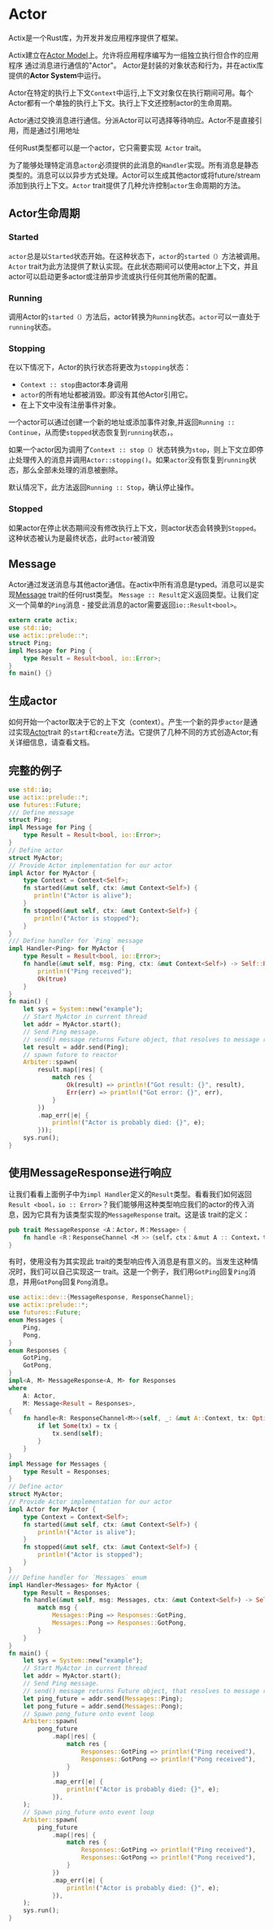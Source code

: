 # Actor

Actix是一个Rust库，为开发并发应用程序提供了框架。

Actix建立在[Actor Model](https://en.wikipedia.org/wiki/Actor_model)上。允许将应用程序编写为一组独立执行但合作的应用程序
通过消息进行通信的"Actor"。 Actor是封装的对象状态和行为，并在actix库提供的**Actor System**中运行。

Actor在特定的执行上下文` Context `中运行,上下文对象仅在执行期间可用。每个Actor都有一个单独的执行上下文。执行上下文还控制actor的生命周期。

Actor通过交换消息进行通信。分派Actor可以可选择等待响应。Actor不是直接引用，而是通过引用地址

任何Rust类型都可以是一个actor，它只需要实现` Actor` trait。

为了能够处理特定消息`actor`必须提供的此消息的` Handler `实现。所有消息是静态类型的。消息可以以异步方式处理。Actor可以生成其他actor或将future/stream添加到执行上下文。`Actor` trait提供了几种允许控制`actor`生命周期的方法。


## Actor生命周期

### Started

`actor`总是以`Started`状态开始。在这种状态下，`actor`的`started（）`方法被调用。 `Actor` trait为此方法提供了默认实现。在此状态期间可以使用actor上下文，并且actor可以启动更多actor或注册异步流或执行任何其他所需的配置。

### Running

调用Actor的`started（）`方法后，actor转换为`Running`状态。`actor`可以一直处于`running`状态。

### Stopping

在以下情况下，Actor的执行状态将更改为`stopping`状态：

* `Context :: stop`由actor本身调用
* `actor`的所有地址都被消毁。即没有其他Actor引用它。
* 在上下文中没有注册事件对象。

一个actor可以通过创建一个新的地址或添加事件对象,并返回`Running :: Continue`，从而使`stopped`状态恢复到`running`状态，。

如果一个actor因为调用了`Context :: stop（）`状态转换为`stop`，则上下文立即停止处理传入的消息并调用`Actor::stopping()`。如果`actor`没有恢复到`running`状态，那么全部未处理的消息被删除。

默认情况下，此方法返回`Running :: Stop`，确认停止操作。

### Stopped

如果actor在停止状态期间没有修改执行上下文，则actor状态会转换到`Stopped`。这种状态被认为是最终状态，此时`actor`被消毁


## Message

Actor通过发送消息与其他actor通信。在actix中所有消息是typed。消息可以是实现[Message](https://actix.rs/actix/actix/trait.Message.html) trait的任何rust类型。 `Message :: Result`定义返回类型。让我们定义一个简单的`Ping`消息 - 接受此消息的actor需要返回`io::Result<bool>`。

```rust
extern crate actix;
use std::io;
use actix::prelude::*;
struct Ping;
impl Message for Ping {
    type Result = Result<bool, io::Error>;
}
fn main() {}
```

## 生成actor

如何开始一个actor取决于它的上下文（context）。产生一个新的异步`actor`是通过实现[Actor](https://actix/Actor.html)trait 的`start`和`create`方法。它提供了几种不同的方式创造Actor;有关详细信息，请查看文档。

## 完整的例子

```rust
use std::io;
use actix::prelude::*;
use futures::Future;
/// Define message
struct Ping;
impl Message for Ping {
    type Result = Result<bool, io::Error>;
}
// Define actor
struct MyActor;
// Provide Actor implementation for our actor
impl Actor for MyActor {
    type Context = Context<Self>;
    fn started(&mut self, ctx: &mut Context<Self>) {
       println!("Actor is alive");
    }
    fn stopped(&mut self, ctx: &mut Context<Self>) {
       println!("Actor is stopped");
    }
}
/// Define handler for `Ping` message
impl Handler<Ping> for MyActor {
    type Result = Result<bool, io::Error>;
    fn handle(&mut self, msg: Ping, ctx: &mut Context<Self>) -> Self::Result {
        println!("Ping received");
        Ok(true)
    }
}
fn main() {
    let sys = System::new("example");
    // Start MyActor in current thread
    let addr = MyActor.start();
    // Send Ping message.
    // send() message returns Future object, that resolves to message result
    let result = addr.send(Ping);
    // spawn future to reactor
    Arbiter::spawn(
        result.map(|res| {
            match res {
                Ok(result) => println!("Got result: {}", result),
                Err(err) => println!("Got error: {}", err),
            }
        })
        .map_err(|e| {
            println!("Actor is probably died: {}", e);
        }));
    sys.run();
}
```

## 使用MessageResponse进行响应

让我们看看上面例子中为`impl Handler`定义的`Result`类型。看看我们如何返回`Result <bool，io :: Error>`？我们能够用这种类型响应我们的actor的传入消息，因为它具有为该类型实现的`MessageResponse` trait。这是该 trait的定义：

```rust
pub trait MessageResponse <A：Actor，M：Message> {
    fn handle <R：ResponseChannel <M >>（self，ctx：＆mut A :: Context，tx：Option <R>）;
}
```

有时，使用没有为其实现此 trait的类型响应传入消息是有意义的。当发生这种情况时，我们可以自己实现这一 trait。这是一个例子，我们用`GotPing`回复`Ping`消息，并用`GotPong`回复`Pong`消息。

```rust
use actix::dev::{MessageResponse, ResponseChannel};
use actix::prelude::*;
use futures::Future;
enum Messages {
    Ping,
    Pong,
}
enum Responses {
    GotPing,
    GotPong,
}
impl<A, M> MessageResponse<A, M> for Responses
where
    A: Actor,
    M: Message<Result = Responses>,
{
    fn handle<R: ResponseChannel<M>>(self, _: &mut A::Context, tx: Option<R>) {
        if let Some(tx) = tx {
            tx.send(self);
        }
    }
}
impl Message for Messages {
    type Result = Responses;
}
// Define actor
struct MyActor;
// Provide Actor implementation for our actor
impl Actor for MyActor {
    type Context = Context<Self>;
    fn started(&mut self, ctx: &mut Context<Self>) {
        println!("Actor is alive");
    }
    fn stopped(&mut self, ctx: &mut Context<Self>) {
        println!("Actor is stopped");
    }
}
/// Define handler for `Messages` enum
impl Handler<Messages> for MyActor {
    type Result = Responses;
    fn handle(&mut self, msg: Messages, ctx: &mut Context<Self>) -> Self::Result {
        match msg {
            Messages::Ping => Responses::GotPing,
            Messages::Pong => Responses::GotPong,
        }
    }
}
fn main() {
    let sys = System::new("example");
    // Start MyActor in current thread
    let addr = MyActor.start();
    // Send Ping message.
    // send() message returns Future object, that resolves to message result
    let ping_future = addr.send(Messages::Ping);
    let pong_future = addr.send(Messages::Pong);
    // Spawn pong_future onto event loop
    Arbiter::spawn(
        pong_future
            .map(|res| {
                match res {
                    Responses::GotPing => println!("Ping received"),
                    Responses::GotPong => println!("Pong received"),
                }
            })
            .map_err(|e| {
                println!("Actor is probably died: {}", e);
            }),
    );
    // Spawn ping_future onto event loop
    Arbiter::spawn(
        ping_future
            .map(|res| {
                match res {
                    Responses::GotPing => println!("Ping received"),
                    Responses::GotPong => println!("Pong received"),
                }
            })
            .map_err(|e| {
                println!("Actor is probably died: {}", e);
            }),
    );
    sys.run();
}
```